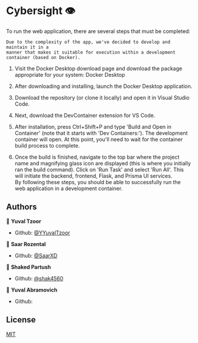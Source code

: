 
# Cybersight 👁️

To run the web application, there are several steps that must be completed:

    Due to the complexity of the app, we've decided to develop and maintain it in a 
    manner that makes it suitable for execution within a development container (based on Docker).
    
1) Visit the Docker Desktop download page and download the package appropriate for your system: Docker Desktop    
2) After downloading and installing, launch the Docker Desktop application.
3) Download the repository (or clone it locally) and open it in Visual Studio Code.
4) Next, download the DevContainer extension for VS Code.
5) After installation, press Ctrl+Shift+P and type 'Build and Open in Container' (note that it starts with 'Dev Containers:').
The development container will open. At this point, you'll need to wait for the container build process to complete.

6) Once the build is finished, navigate to the top bar where the project name and magnifying glass icon are displayed (this is where you initially ran the build command). Click on 'Run Task' and select 'Run All'. This will initiate the backend, frontend, Flask, and Prisma UI services.
\
By following these steps, you should be able to successfully run the web application in a development container.



## Authors

👤 **Yuval Tzoor**

* Github: [@YYuvalTzoor](https://github.com/YuvalTzoor)

👤 **Saar Rozental**

* Github: [@SaarXD](https://github.com/SaarXD)

👤 **Shaked Partush**

* Github: [@shak4560](https://github.com/shak4560/)

👤 **Yuval Abramovich**

* Github:


## License

[MIT](https://choosealicense.com/licenses/mit/)

